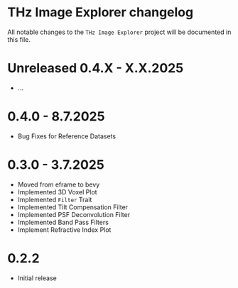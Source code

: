 # THz Image Explorer changelog

All notable changes to the `THz Image Explorer` project will be documented in this file.

# Unreleased 0.4.X - X.X.2025

* ...

# 0.4.0 - 8.7.2025

* Bug Fixes for Reference Datasets

# 0.3.0 - 3.7.2025

* Moved from eframe to bevy
* Implemented 3D Voxel Plot
* Implemented `Filter` Trait
* Implemented Tilt Compensation Filter
* Implemented PSF Deconvolution Filter
* Implemented Band Pass Filters
* Implement Refractive Index Plot

# 0.2.2

* Initial release
